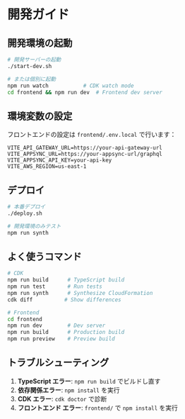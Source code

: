 # 開発ガイド

## 開発環境の起動

```bash
# 開発サーバーの起動
./start-dev.sh

# または個別に起動
npm run watch           # CDK watch mode
cd frontend && npm run dev  # Frontend dev server
```

## 環境変数の設定

フロントエンドの設定は `frontend/.env.local` で行います：

```env
VITE_API_GATEWAY_URL=https://your-api-gateway-url
VITE_APPSYNC_URL=https://your-appsync-url/graphql
VITE_APPSYNC_API_KEY=your-api-key
VITE_AWS_REGION=us-east-1
```

## デプロイ

```bash
# 本番デプロイ
./deploy.sh

# 開発環境のみテスト
npm run synth
```

## よく使うコマンド

```bash
# CDK
npm run build      # TypeScript build
npm run test       # Run tests
npm run synth      # Synthesize CloudFormation
cdk diff          # Show differences

# Frontend  
cd frontend
npm run dev        # Dev server
npm run build      # Production build
npm run preview    # Preview build
```

## トラブルシューティング

1. **TypeScript エラー**: `npm run build` でビルドし直す
2. **依存関係エラー**: `npm install` を実行
3. **CDK エラー**: `cdk doctor` で診断
4. **フロントエンド エラー**: `frontend/` で `npm install` を実行

